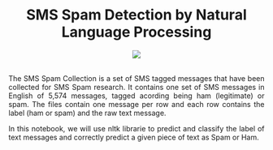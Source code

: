 <div align="center">
  
# SMS Spam Detection by Natural Language Processing 
</div>

<div align="center">
<img src="https://user-images.githubusercontent.com/69224996/96816845-e589b800-13d2-11eb-9f54-960af811cfb1.jpg" >
</div>

<br />

<div align="justify">

The SMS Spam Collection is a set of SMS tagged messages that have been collected for SMS Spam research. It contains one set of SMS messages in English of 5,574 messages, tagged acording being ham (legitimate) or spam. The files contain one message per row and each row contains the label (ham or spam) and the raw text message.

In this notebook, we will use nltk librarie to predict and classify the label of text messages and correctly predict a given piece of text as Spam or Ham.

</div>


